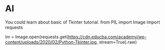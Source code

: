 # AI
You could learn about basic of Tkinter tutorial.
from PIL import Image
import requests

im = Image.open(requests.get(https://cdn.educba.com/academy/wp-content/uploads/2020/02/Python-Tkinter.jpg, stream=True).raw)
